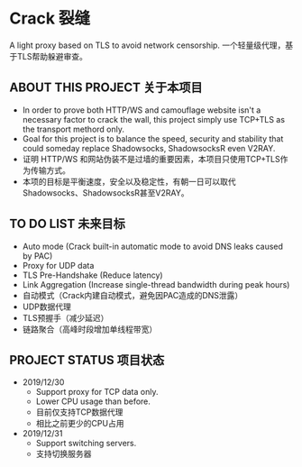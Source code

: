 # Crack 裂缝
A light proxy based on TLS to avoid network censorship.
一个轻量级代理，基于TLS帮助躲避审查。
## ABOUT THIS PROJECT 关于本项目
* In order to prove both HTTP/WS and camouflage website isn't a necessary factor to crack the wall, this project simply use TCP+TLS as the transport methord only.
* Goal for this project is to balance the speed, security and stability that could someday replace Shadowsocks, ShadowsocksR even V2RAY.
* 证明 HTTP/WS 和网站伪装不是过墙的重要因素，本项目只使用TCP+TLS作为传输方式。
* 本项的目标是平衡速度，安全以及稳定性，有朝一日可以取代Shadowsocks、ShadowsocksR甚至V2RAY。
## TO DO LIST 未来目标
* Auto mode (Crack built-in automatic mode to avoid DNS leaks caused by PAC)
* Proxy for UDP data
* TLS Pre-Handshake (Reduce latency)
* Link Aggregation (Increase single-thread bandwidth during peak hours)
* 自动模式（Crack内建自动模式，避免因PAC造成的DNS泄露）
* UDP数据代理
* TLS预握手（减少延迟）
* 链路聚合（高峰时段增加单线程带宽）
## PROJECT STATUS 项目状态
* 2019/12/30
  * Support proxy for TCP data only.
  * Lower CPU usage than before.
  * 目前仅支持TCP数据代理
  * 相比之前更少的CPU占用
* 2019/12/31
  * Support switching servers.
  * 支持切换服务器
